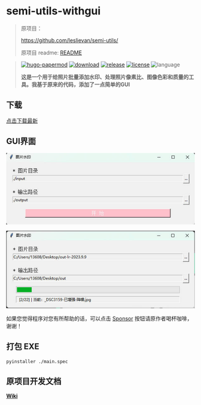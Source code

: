 # semi-utils-withgui

> 原项目：
> 
> <https://github.com/leslievan/semi-utils/>
> 
> 原项目 readme: [README](_README.md)

> [![hugo-papermod](https://img.shields.io/badge/Semi--Utils--WithGUI-@pxoxq-red)](https://github.com/pxoxq/semi-utils-withgui)
> [![download](https://img.shields.io/github/downloads/pxoxq/semi-utils-withgui/total.svg)](https://github.com/pxoxq/semit-utils/releases)
> [![release](https://img.shields.io/github/v/release/pxoxq/semi-utils-withgui)](https://github.com/pxoxq/semi-utils-withgui/releases)
> [![license](https://img.shields.io/github/license/pxoxq/semi-utils-withgui?color=blue)](https://github.com/pxoxq/semi-utils-withgui/blob/master/LICENSE)
> ![language](https://img.shields.io/github/languages/top/pxoxq/semi-utils-withgui?color=pink)
>
> **这是一个用于给照片批量添加水印、处理照片像素比、图像色彩和质量的工具。我基于原来的代码，添加了一点简单的GUI**

## 下载

[点击下载最新](https://github.com/pxoxq/semi-utils-withgui/releases)

## GUI界面
![gui01](images/gui/gui_01.jpg)

![gui02](images/gui/gui_02.jpg)

如果您觉得程序对您有所帮助的话，可以点击 [Sponsor](https://cdn.lsvm.xyz/wechat.jpg) 按钮请原作者喝杯咖啡，谢谢！


## 打包 EXE

```commandline
pyinstaller ./main.spec
```

## 原项目开发文档

**[Wiki](../../wiki)**